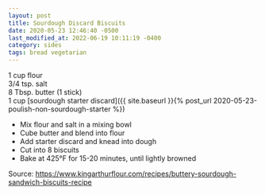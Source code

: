 ```yaml
---
layout: post
title: Sourdough Discard Biscuits
date: 2020-05-23 12:46:40 -0500
last_modified_at: 2022-06-19 10:11:19 -0400
category: sides
tags: bread vegetarian
---
```

1 cup flour  
3/4 tsp. salt  
8 Tbsp. butter (1 stick)  
1 cup [sourdough starter discard]({{ site.baseurl }}{% post_url 2020-05-23-poulish-non-sourdough-starter %})

  * Mix flour and salt in a mixing bowl
  * Cube butter and blend into flour
  * Add starter discard and knead into dough
  * Cut into 8 biscuits
  * Bake at 425°F for 15-20 minutes, until lightly browned

Source: <https://www.kingarthurflour.com/recipes/buttery-sourdough-sandwich-biscuits-recipe>
